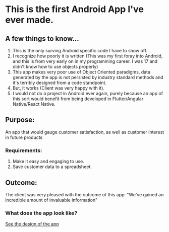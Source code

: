 # This is the first Android App I've ever made.

## A few things to know...
 1. This is the only surving Android specific code I have to show off.
 2. I recognize how poorly it is written (This was my first foray into Android, and this is from very early on in my programming career. I was 17 and didn't know how to use objects properly)
 3. This app makes very poor use of Object Oriented paradigms, data generated by the app is not persisted by industry standard methods and it's terribly designed from a code standpoint.
 4. But, it works (Client was very happy with it).
 5. I would not do a project in Android ever again, purely because an app of this sort would benefit from being developed in Flutter/Angular Native/React Native.

## Purpose:
An app that would gauge customer satisfaction, as well as customer interest in future products 

### Requirements: 
  1. Make it easy and engaging to use.
  2. Save customer data to a spreadsheet.
  
## Outcome:
The client was very pleased with the outcome of this app: "We've gained an incredible amount of invaluable information"

### What does the app look like?
[See the design of the app](https://drive.google.com/open?id=10GJfpL83b-_7u8uYY1dU4EWQHO35dCZK)
